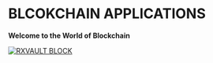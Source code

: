 # BLCOKCHAIN APPLICATIONS

**Welcome to the World of Blockchain**

[![RXVAULT BLOCK](https://raw.githubusercontent.com/)](https://drive.google.com/file/d/1D9RM4UWpW7POj38qdiIr44adt0p20KCu/view?usp=drive_link)

